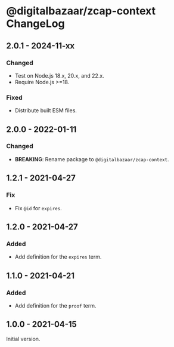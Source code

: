 # @digitalbazaar/zcap-context ChangeLog

## 2.0.1 - 2024-11-xx

### Changed
- Test on Node.js 18.x, 20.x, and 22.x.
- Require Node.js >=18.

### Fixed
- Distribute built ESM files.

## 2.0.0 - 2022-01-11

### Changed
- **BREAKING**: Rename package to `@digitalbazaar/zcap-context`.

## 1.2.1 - 2021-04-27

### Fix
- Fix `@id` for `expires`.

## 1.2.0 - 2021-04-27

### Added
- Add definition for the `expires` term.

## 1.1.0 - 2021-04-21

### Added
- Add definition for the `proof` term.

## 1.0.0 - 2021-04-15

Initial version.
